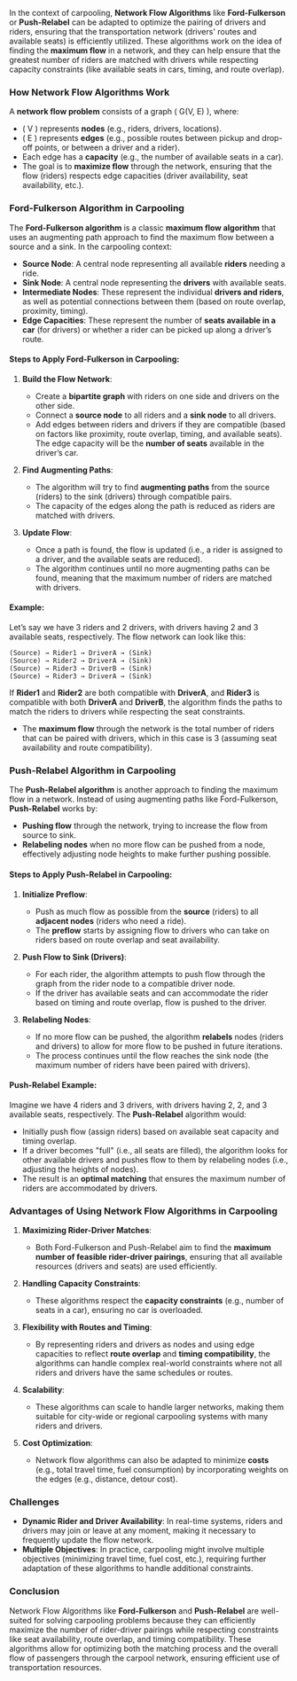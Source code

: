 In the context of carpooling, **Network Flow Algorithms** like **Ford-Fulkerson** or **Push-Relabel** can be adapted to optimize the pairing of drivers and riders, ensuring that the transportation network (drivers' routes and available seats) is efficiently utilized. These algorithms work on the idea of finding the **maximum flow** in a network, and they can help ensure that the greatest number of riders are matched with drivers while respecting capacity constraints (like available seats in cars, timing, and route overlap).

### **How Network Flow Algorithms Work**

A **network flow problem** consists of a graph \( G(V, E) \), where:
- \( V \) represents **nodes** (e.g., riders, drivers, locations).
- \( E \) represents **edges** (e.g., possible routes between pickup and drop-off points, or between a driver and a rider).
- Each edge has a **capacity** (e.g., the number of available seats in a car).
- The goal is to **maximize flow** through the network, ensuring that the flow (riders) respects edge capacities (driver availability, seat availability, etc.).

### **Ford-Fulkerson Algorithm in Carpooling**

The **Ford-Fulkerson algorithm** is a classic **maximum flow algorithm** that uses an augmenting path approach to find the maximum flow between a source and a sink. In the carpooling context:

- **Source Node**: A central node representing all available **riders** needing a ride.
- **Sink Node**: A central node representing the **drivers** with available seats.
- **Intermediate Nodes**: These represent the individual **drivers and riders**, as well as potential connections between them (based on route overlap, proximity, timing).
- **Edge Capacities**: These represent the number of **seats available in a car** (for drivers) or whether a rider can be picked up along a driver’s route.

#### **Steps to Apply Ford-Fulkerson in Carpooling**:

1. **Build the Flow Network**:
   - Create a **bipartite graph** with riders on one side and drivers on the other side.
   - Connect a **source node** to all riders and a **sink node** to all drivers.
   - Add edges between riders and drivers if they are compatible (based on factors like proximity, route overlap, timing, and available seats). The edge capacity will be the **number of seats** available in the driver’s car.

2. **Find Augmenting Paths**:
   - The algorithm will try to find **augmenting paths** from the source (riders) to the sink (drivers) through compatible pairs.
   - The capacity of the edges along the path is reduced as riders are matched with drivers.

3. **Update Flow**:
   - Once a path is found, the flow is updated (i.e., a rider is assigned to a driver, and the available seats are reduced).
   - The algorithm continues until no more augmenting paths can be found, meaning that the maximum number of riders are matched with drivers.

#### **Example**:

Let’s say we have 3 riders and 2 drivers, with drivers having 2 and 3 available seats, respectively. The flow network can look like this:

```
(Source) → Rider1 → DriverA → (Sink)
(Source) → Rider2 → DriverA → (Sink)
(Source) → Rider3 → DriverB → (Sink)
(Source) → Rider3 → DriverA → (Sink)
```

If **Rider1** and **Rider2** are both compatible with **DriverA**, and **Rider3** is compatible with both **DriverA** and **DriverB**, the algorithm finds the paths to match the riders to drivers while respecting the seat constraints.

- The **maximum flow** through the network is the total number of riders that can be paired with drivers, which in this case is 3 (assuming seat availability and route compatibility).

### **Push-Relabel Algorithm in Carpooling**

The **Push-Relabel algorithm** is another approach to finding the maximum flow in a network. Instead of using augmenting paths like Ford-Fulkerson, **Push-Relabel** works by:
- **Pushing flow** through the network, trying to increase the flow from source to sink.
- **Relabeling nodes** when no more flow can be pushed from a node, effectively adjusting node heights to make further pushing possible.

#### **Steps to Apply Push-Relabel in Carpooling**:

1. **Initialize Preflow**:
   - Push as much flow as possible from the **source** (riders) to all **adjacent nodes** (riders who need a ride).
   - The **preflow** starts by assigning flow to drivers who can take on riders based on route overlap and seat availability.

2. **Push Flow to Sink (Drivers)**:
   - For each rider, the algorithm attempts to push flow through the graph from the rider node to a compatible driver node.
   - If the driver has available seats and can accommodate the rider based on timing and route overlap, flow is pushed to the driver.

3. **Relabeling Nodes**:
   - If no more flow can be pushed, the algorithm **relabels** nodes (riders and drivers) to allow for more flow to be pushed in future iterations.
   - The process continues until the flow reaches the sink node (the maximum number of riders have been paired with drivers).

#### **Push-Relabel Example**:

Imagine we have 4 riders and 3 drivers, with drivers having 2, 2, and 3 available seats, respectively. The **Push-Relabel** algorithm would:
- Initially push flow (assign riders) based on available seat capacity and timing overlap.
- If a driver becomes "full" (i.e., all seats are filled), the algorithm looks for other available drivers and pushes flow to them by relabeling nodes (i.e., adjusting the heights of nodes).
- The result is an **optimal matching** that ensures the maximum number of riders are accommodated by drivers.

### **Advantages of Using Network Flow Algorithms in Carpooling**

1. **Maximizing Rider-Driver Matches**:
   - Both Ford-Fulkerson and Push-Relabel aim to find the **maximum number of feasible rider-driver pairings**, ensuring that all available resources (drivers and seats) are used efficiently.
   
2. **Handling Capacity Constraints**:
   - These algorithms respect the **capacity constraints** (e.g., number of seats in a car), ensuring no car is overloaded.
   
3. **Flexibility with Routes and Timing**:
   - By representing riders and drivers as nodes and using edge capacities to reflect **route overlap** and **timing compatibility**, the algorithms can handle complex real-world constraints where not all riders and drivers have the same schedules or routes.

4. **Scalability**:
   - These algorithms can scale to handle larger networks, making them suitable for city-wide or regional carpooling systems with many riders and drivers.

5. **Cost Optimization**:
   - Network flow algorithms can also be adapted to minimize **costs** (e.g., total travel time, fuel consumption) by incorporating weights on the edges (e.g., distance, detour cost).

### **Challenges**
- **Dynamic Rider and Driver Availability**: In real-time systems, riders and drivers may join or leave at any moment, making it necessary to frequently update the flow network.
- **Multiple Objectives**: In practice, carpooling might involve multiple objectives (minimizing travel time, fuel cost, etc.), requiring further adaptation of these algorithms to handle additional constraints.

### **Conclusion**
Network Flow Algorithms like **Ford-Fulkerson** and **Push-Relabel** are well-suited for solving carpooling problems because they can efficiently maximize the number of rider-driver pairings while respecting constraints like seat availability, route overlap, and timing compatibility. These algorithms allow for optimizing both the matching process and the overall flow of passengers through the carpool network, ensuring efficient use of transportation resources.
